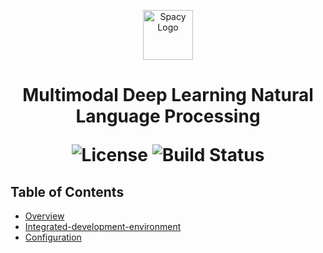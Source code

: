 <p align="center">
  <img src="https://spacy.io/icons/icon-192x192.png" alt="Spacy Logo" width="80">
</p>

<h1 align="center"> Multimodal Deep Learning Natural Language Processing </h>

<p align="center">
  <img alt="License" src="https://img.shields.io/badge/license-MIT-blue.svg">
  <img alt="Build Status" src="https://img.shields.io/badge/build-passing-teal.svg">
</p>

## Table of Contents

- [Overview](#overview)
- [Integrated-development-environment](#integrated-development-environment)
- [Configuration](#configuration)